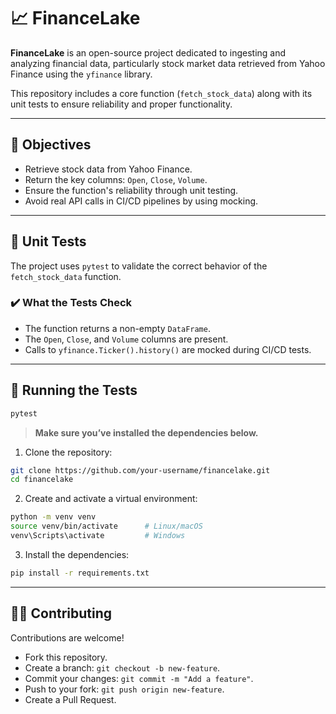 # 📈 FinanceLake

**FinanceLake** is an open-source project dedicated to ingesting and analyzing financial data, particularly stock market data retrieved from Yahoo Finance using the `yfinance` library.

This repository includes a core function (`fetch_stock_data`) along with its unit tests to ensure reliability and proper functionality.

---

## 🎯 Objectives

- Retrieve stock data from Yahoo Finance.  
- Return the key columns: `Open`, `Close`, `Volume`.  
- Ensure the function's reliability through unit testing.  
- Avoid real API calls in CI/CD pipelines by using mocking.

---

## 🧪 Unit Tests

The project uses `pytest` to validate the correct behavior of the `fetch_stock_data` function.

### ✔️ What the Tests Check

- The function returns a non-empty `DataFrame`.  
- The `Open`, `Close`, and `Volume` columns are present.  
- Calls to `yfinance.Ticker().history()` are mocked during CI/CD tests.

---

## 📌 Running the Tests

```bash
pytest
```

> **Make sure you’ve installed the dependencies below.**

1. Clone the repository:

```bash
git clone https://github.com/your-username/financelake.git
cd financelake
```

2. Create and activate a virtual environment:

```bash
python -m venv venv
source venv/bin/activate      # Linux/macOS
venv\Scripts\activate         # Windows
```

3. Install the dependencies:

```bash
pip install -r requirements.txt
```

---

## 👨‍💻 Contributing

Contributions are welcome!

- Fork this repository.  
- Create a branch: `git checkout -b new-feature`.  
- Commit your changes: `git commit -m "Add a feature"`.  
- Push to your fork: `git push origin new-feature`.  
- Create a Pull Request.

